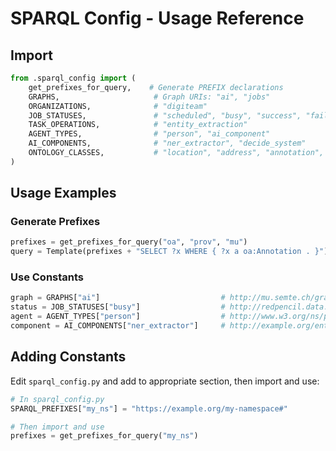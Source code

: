 # SPARQL Config - Usage Reference

## Import
```python
from .sparql_config import (
    get_prefixes_for_query,    # Generate PREFIX declarations
    GRAPHS,                     # Graph URIs: "ai", "jobs"
    ORGANIZATIONS,              # "digiteam"
    JOB_STATUSES,               # "scheduled", "busy", "success", "failed"
    TASK_OPERATIONS,            # "entity_extraction"
    AGENT_TYPES,                # "person", "ai_component"
    AI_COMPONENTS,              # "ner_extractor", "decide_system"
    ONTOLOGY_CLASSES,           # "location", "address", "annotation", etc.
)
```

## Usage Examples

### Generate Prefixes
```python
prefixes = get_prefixes_for_query("oa", "prov", "mu")
query = Template(prefixes + "SELECT ?x WHERE { ?x a oa:Annotation . }")
```

### Use Constants
```python
graph = GRAPHS["ai"]                           # http://mu.semte.ch/graphs/ai
status = JOB_STATUSES["busy"]                  # http://redpencil.data.gift/id/concept/JobStatus/busy
agent = AGENT_TYPES["person"]                  # http://www.w3.org/ns/prov#Person
component = AI_COMPONENTS["ner_extractor"]     # http://example.org/entity-extraction
```

## Adding Constants
Edit `sparql_config.py` and add to appropriate section, then import and use:
```python
# In sparql_config.py
SPARQL_PREFIXES["my_ns"] = "https://example.org/my-namespace#"

# Then import and use
prefixes = get_prefixes_for_query("my_ns")
```
